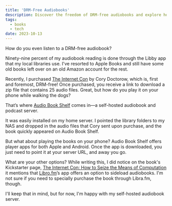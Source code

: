 ```yaml
---
title: 'DRM-Free Audiobooks'
description: Discover the freedom of DRM-free audiobooks and explore how to listen to them on your terms.
tags:
  - books
  - tech
date: 2023-10-13
---
```


How do you even listen to a DRM-free audiobook?

Ninety-nine percent of my audiobook reading is done through the Libby app that my local libraries use. I've resorted to Apple Books and still have some old books left over on an old Amazon account for the rest.

Recently, I purchased [The Internet Con](https://craphound.com/internetcon/) by Cory Doctorow, which is, first and foremost, DRM-free! Once purchased, you receive a link to download a zip file that contains 25 audio files. Great, but how do you play it on your phone while walking the dogs?

That’s where [Audio Book Shelf](https://www.audiobookshelf.org) comes in—a self-hosted audiobook and podcast server.

It was easily installed on my home server. I pointed the library folders to my NAS and dropped in the audio files that Cory sent upon purchase, and the book quickly appeared on Audio Book Shelf.

But what about playing the books on your phone? Audio Book Shelf offers player apps for both Apple and Android. Once the app is downloaded, you just need to point it at your server URL, and away you go.

What are your other options? While writing this, I did notice on the book's Kickstarter page, [The Internet Con: How to Seize the Means of Computation](https://www.kickstarter.com/projects/doctorow/the-internet-con-how-to-seize-the-means-of-computation) it mentions that [Libro.fm](https://libro.fm/)’s app offers an option to sideload audiobooks. I'm not sure if you need to specially purchase the book through Libra.fm, though.

I'll keep that in mind, but for now, I'm happy with my self-hosted audiobook server.